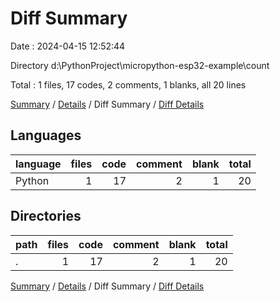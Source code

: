# Diff Summary

Date : 2024-04-15 12:52:44

Directory d:\\PythonProject\\micropython-esp32-example\\count

Total : 1 files,  17 codes, 2 comments, 1 blanks, all 20 lines

[Summary](results.md) / [Details](details.md) / Diff Summary / [Diff Details](diff-details.md)

## Languages
| language | files | code | comment | blank | total |
| :--- | ---: | ---: | ---: | ---: | ---: |
| Python | 1 | 17 | 2 | 1 | 20 |

## Directories
| path | files | code | comment | blank | total |
| :--- | ---: | ---: | ---: | ---: | ---: |
| . | 1 | 17 | 2 | 1 | 20 |

[Summary](results.md) / [Details](details.md) / Diff Summary / [Diff Details](diff-details.md)